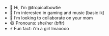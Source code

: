 - 👋 Hi, I’m @tropicalbowtie
- 👀 I’m interested in gaming and music (basic ik)
- 💞️ I’m looking to collaborate on your mom
- 😄 Pronouns: she/her (bffr)
- ⚡ Fun fact: i'm a girl lmaoooo

<!---
tropicalbowtie/tropicalbowtie is a ✨ special ✨ repository because its `README.md` (this file) appears on your GitHub profile.
You can click the Preview link to take a look at your changes.
--->
